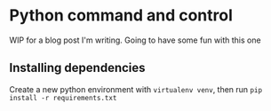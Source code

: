 # Python command and control

WIP for a blog post I'm writing. Going to have some fun
with this one

## Installing dependencies
Create a new python environment with `virtualenv venv`, then
run `pip install -r requirements.txt`